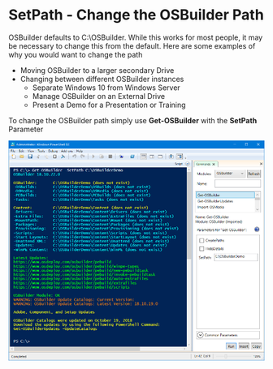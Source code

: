 # SetPath - Change the OSBuilder Path

OSBuilder defaults to C:\OSBuilder.  While this works for most people, it may be necessary to change this from the default.  Here are some examples of why you would want to change the path

* Moving OSBuilder to a larger secondary Drive
* Changing between different OSBuilder instances
  * Separate Windows 10 from Windows Server
  * Manage OSBuilder on an External Drive
  * Present a Demo for a Presentation or Training

To change the OSBuilder path simply use **Get-OSBuilder** with the **SetPath** Parameter

![](../../../.gitbook/assets/2018-10-22_23-05-09.png)

